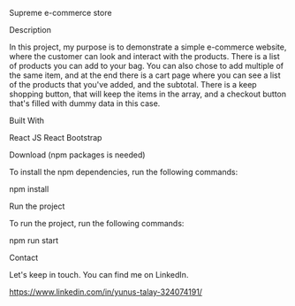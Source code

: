 Supreme e-commerce store


Description

In this project, my purpose is to demonstrate a simple e-commerce website, where the customer can look and interact with the products. There is a list of products you can add to your bag. You can also chose to add multiple of the same item, and at the end there is a cart page where you can see a list of the products that you've added, and the subtotal. There is a keep shopping button, that will keep the items in the array, and a checkout button that's filled with dummy data in this case. 


Built With

React JS 
React Bootstrap



Download (npm packages is needed)


To install the npm dependencies, run the following commands: 

npm install


Run the project


To run the project, run the following commands:

npm run start



Contact


Let's keep in touch. You can find me on LinkedIn.

https://www.linkedin.com/in/yunus-talay-324074191/ 
